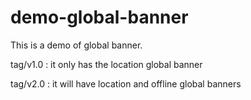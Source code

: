 # demo-global-banner

This is a demo of global banner.

tag/v1.0 : it only has the location global banner

tag/v2.0 : it will have location and offline global banners
